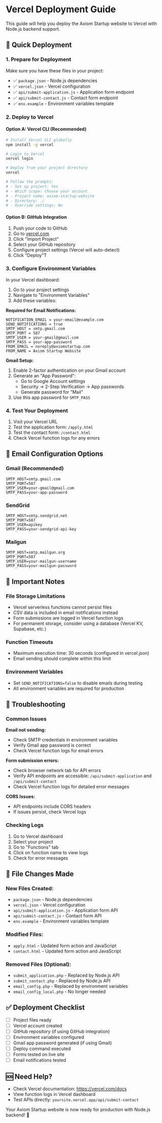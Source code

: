 # Vercel Deployment Guide

This guide will help you deploy the Axiom Startup website to Vercel with Node.js backend support.

## 🚀 Quick Deployment

### 1. Prepare for Deployment

Make sure you have these files in your project:
- ✅ `package.json` - Node.js dependencies
- ✅ `vercel.json` - Vercel configuration
- ✅ `api/submit-application.js` - Application form endpoint
- ✅ `api/submit-contact.js` - Contact form endpoint
- ✅ `env.example` - Environment variables template

### 2. Deploy to Vercel

#### Option A: Vercel CLI (Recommended)
```bash
# Install Vercel CLI globally
npm install -g vercel

# Login to Vercel
vercel login

# Deploy from your project directory
vercel

# Follow the prompts:
# - Set up project: Yes
# - Which scope: Choose your account
# - Project name: axiom-startup-website
# - Directory: ./
# - Override settings: No
```

#### Option B: GitHub Integration
1. Push your code to GitHub
2. Go to [vercel.com](https://vercel.com)
3. Click "Import Project"
4. Select your GitHub repository
5. Configure project settings (Vercel will auto-detect)
6. Click "Deploy"T

### 3. Configure Environment Variables

In your Vercel dashboard:

1. Go to your project settings
2. Navigate to "Environment Variables"
3. Add these variables:

**Required for Email Notifications:**
```
NOTIFICATION_EMAIL = your-email@example.com
SEND_NOTIFICATIONS = true
SMTP_HOST = smtp.gmail.com
SMTP_PORT = 587
SMTP_USER = your-gmail@gmail.com
SMTP_PASS = your-app-password
FROM_EMAIL = noreply@axiomstartup.com
FROM_NAME = Axiom Startup Website
```

**Gmail Setup:**
1. Enable 2-factor authentication on your Gmail account
2. Generate an "App Password":
   - Go to Google Account settings
   - Security → 2-Step Verification → App passwords
   - Generate password for "Mail"
3. Use this app password for `SMTP_PASS`

### 4. Test Your Deployment

1. Visit your Vercel URL
2. Test the application form: `/apply.html`
3. Test the contact form: `/contact.html`
4. Check Vercel function logs for any errors

## 📧 Email Configuration Options

### Gmail (Recommended)
```
SMTP_HOST=smtp.gmail.com
SMTP_PORT=587
SMTP_USER=your-gmail@gmail.com
SMTP_PASS=your-app-password
```

### SendGrid
```
SMTP_HOST=smtp.sendgrid.net
SMTP_PORT=587
SMTP_USER=apikey
SMTP_PASS=your-sendgrid-api-key
```

### Mailgun
```
SMTP_HOST=smtp.mailgun.org
SMTP_PORT=587
SMTP_USER=your-mailgun-username
SMTP_PASS=your-mailgun-password
```

## 🔧 Important Notes

### File Storage Limitations
- Vercel serverless functions cannot persist files
- CSV data is included in email notifications instead
- Form submissions are logged in Vercel function logs
- For permanent storage, consider using a database (Vercel KV, Supabase, etc.)

### Function Timeouts
- Maximum execution time: 30 seconds (configured in vercel.json)
- Email sending should complete within this limit

### Environment Variables
- Set `SEND_NOTIFICATIONS=false` to disable emails during testing
- All environment variables are required for production

## 🐛 Troubleshooting

### Common Issues

**Email not sending:**
- Check SMTP credentials in environment variables
- Verify Gmail app password is correct
- Check Vercel function logs for email errors

**Form submission errors:**
- Check browser network tab for API errors
- Verify API endpoints are accessible: `/api/submit-application` and `/api/submit-contact`
- Check Vercel function logs for detailed error messages

**CORS Issues:**
- API endpoints include CORS headers
- If issues persist, check Vercel logs

### Checking Logs
1. Go to Vercel dashboard
2. Select your project
3. Go to "Functions" tab
4. Click on function name to view logs
5. Check for error messages

## 📝 File Changes Made

### New Files Created:
- `package.json` - Node.js dependencies
- `vercel.json` - Vercel configuration
- `api/submit-application.js` - Application form API
- `api/submit-contact.js` - Contact form API
- `env.example` - Environment variables template

### Modified Files:
- `apply.html` - Updated form action and JavaScript
- `contact.html` - Updated form action and JavaScript

### Removed Files (Optional):
- `submit_application.php` - Replaced by Node.js API
- `submit_contact.php` - Replaced by Node.js API
- `email_config.php` - Replaced by environment variables
- `email_config_local.php` - No longer needed

## ✅ Deployment Checklist

- [ ] Project files ready
- [ ] Vercel account created
- [ ] GitHub repository (if using GitHub integration)
- [ ] Environment variables configured
- [ ] Gmail app password generated (if using Gmail)
- [ ] Deploy command executed
- [ ] Forms tested on live site
- [ ] Email notifications tested

## 🆘 Need Help?

- Check Vercel documentation: https://vercel.com/docs
- View function logs in Vercel dashboard
- Test APIs directly: `yoursite.vercel.app/api/submit-contact`

Your Axiom Startup website is now ready for production with Node.js backend! 🎉